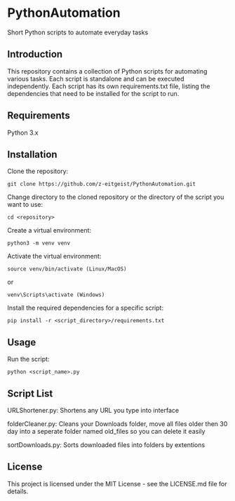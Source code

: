# PythonAutomation
Short Python scripts to automate everyday tasks

## Introduction
This repository contains a collection of Python scripts for automating various tasks. Each script is standalone and can be executed independently. 
Each script has its own requirements.txt file, listing the dependencies that need to be installed for the script to run.  

## Requirements
  Python 3.x
  
## Installation

Clone the repository: 

    git clone https://github.com/z-eitgeist/PythonAutomation.git
    
Change directory to the cloned repository or the directory of the script you want to use: 

    cd <repository>
    
Create a virtual environment: 

    python3 -m venv venv

Activate the virtual environment: 

    source venv/bin/activate (Linux/MacOS) 

or 

    venv\Scripts\activate (Windows)

Install the required dependencies for a specific script: 

    pip install -r <script_directory>/requirements.txt

## Usage
    
Run the script: 

    python <script_name>.py


## Script List

URLShortener.py: Shortens any URL you type into interface

folderCleaner.py: Cleans your Downloads folder, move all files older then 30 day into a seperate folder named old_files so you can delete it easily

sortDownloads.py: Sorts downloaded files into folders by extentions


## License
This project is licensed under the MIT License - see the LICENSE.md file for details.
